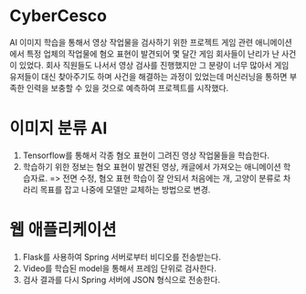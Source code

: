 # CyberCesco
AI 이미지 학습을 통해서 영상 작업물을 검사하기 위한 프로젝트
게임 관련 애니메이션에서 특정 업체의 작업물에 혐오 표현이 발견되어 몇 달간 게임 회사들이 난리가 난 사건이 있었다.
회사 직원들도 나서서 영상 검사를 진행했지만 그 분량이 너무 많아서 게임 유저들이 대신 찾아주기도 하며 사건을 해결하는 과정이 있었는데
머신러닝을 통하면 부족한 인력을 보충할 수 있을 것으로 예측하여 프로젝트를 시작했다.

# 이미지 분류 AI
1. Tensorflow를 통해서 각종 혐오 표현이 그려진 영상 작업물들을 학습한다.
2. 학습하기 위한 정보는 혐오 표현이 발견된 영상, 캐글에서 가져오는 애니메이션 학습자료. => 전면 수정, 혐오 표현 학습이 잘 안되서 처음에는 개, 고양이 분류로 차라리 목표를 잡고 나중에 모델만 교체하는 방법으로 변경.
   
# 웹 애플리케이션
1. Flask를 사용하여 Spring 서버로부터 비디오를 전송받는다.
2. Video를 학습된 model을 통해서 프레임 단위로 검사한다.
3. 검사 결과를 다시 Spring 서버에 JSON 형식으로 전송한다.

